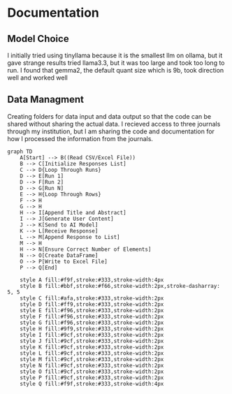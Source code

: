 # Documentation

## Model Choice
I initially tried using tinyllama because it is the smallest llm on ollama, but it gave strange results
tried llama3.3, but it was too large and took too long to run. I found that gemma2, the default quant size which is 9b, took direction well and worked well

## Data Managment

Creating folders for data input and data output so that the code can be shared without sharing the actual data. I recieved access to three journals through my institution, but I am sharing the code and documentation for how I processed the information from the journals.

```mermaid
graph TD
    A[Start] --> B((Read CSV/Excel File))
    B --> C[Initialize Responses List]
    C --> D{Loop Through Runs}
    D --> E[Run 1]
    D --> F[Run 2]
    D --> G[Run N]
    E --> H{Loop Through Rows}
    F --> H
    G --> H
    H --> I[Append Title and Abstract]
    I --> J[Generate User Content]
    J --> K[Send to AI Model]
    K --> L[Receive Response]
    L --> M[Append Response to List]
    M --> H
    H --> N[Ensure Correct Number of Elements]
    N --> O[Create DataFrame]
    O --> P[Write to Excel File]
    P --> Q[End]

    style A fill:#f9f,stroke:#333,stroke-width:4px
    style B fill:#bbf,stroke:#f66,stroke-width:2px,stroke-dasharray: 5, 5
    style C fill:#afa,stroke:#333,stroke-width:2px
    style D fill:#ff9,stroke:#333,stroke-width:2px
    style E fill:#f96,stroke:#333,stroke-width:2px
    style F fill:#f96,stroke:#333,stroke-width:2px
    style G fill:#f96,stroke:#333,stroke-width:2px
    style H fill:#9f9,stroke:#333,stroke-width:2px
    style I fill:#9cf,stroke:#333,stroke-width:2px
    style J fill:#9cf,stroke:#333,stroke-width:2px
    style K fill:#9cf,stroke:#333,stroke-width:2px
    style L fill:#9cf,stroke:#333,stroke-width:2px
    style M fill:#9cf,stroke:#333,stroke-width:2px
    style N fill:#9cf,stroke:#333,stroke-width:2px
    style O fill:#9cf,stroke:#333,stroke-width:2px
    style P fill:#9cf,stroke:#333,stroke-width:2px
    style Q fill:#f9f,stroke:#333,stroke-width:4px